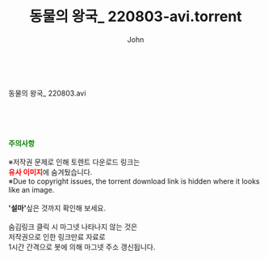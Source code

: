 ﻿---
layout: post
title:  "동물의 왕국_ 220803-avi.torrent"
author: John
categories: [ 방송/음악 ]
tags: [  ]
image:  
description: "동물의 왕국_ 220803-avi torrent 정보 공유"
toc: true
toc_sticky: true
---

<br>
<div class="view-img">
<a class="view_image" href="https://torrentmobile59.com/bbs/view_image.php?fn=%2Fdata%2Ffile%2Fmusic%2F3735182707_ufORLKjU_4377c4928dd3b73f4e465657822eeb7e47c1e500.jpg" target="_blank"><img alt="" class="img-tag" content="https://torrentmobile59.com/data/file/music/3735182707_ufORLKjU_4377c4928dd3b73f4e465657822eeb7e47c1e500.jpg" itemprop="image" src="https://torrentmobile59.com/data/file/music/thumb-3735182707_ufORLKjU_4377c4928dd3b73f4e465657822eeb7e47c1e500_835x1505.jpg"/></a></div><div class="view-content" itemprop="description">
<p>동물의 왕국_ 220803.avi<br/></p> </div>
    
<br><br><br>
<p data-ke-size="size16"><b><span style="color: green;">주의사항</span></b><br /><br />※저작권 문제로 인해 토렌트 다운로드 링크는<br /><b><span style="color: red;">유사 이미지</span></b>에 숨겨뒀습니다.<br />※Due to copyright issues, the torrent download link is hidden where it looks like an image.<br /><br /><b>'설마'</b>싶은 것까지 확인해 보세요.<br /><br />숨김링크 클릭 시 마그넷 나타나지 않는 것은<br />저작권으로 인한 링크만료 자료로<br />1시간 간격으로 봇에 의해 마그넷 주소 갱신됩니다.</p>
